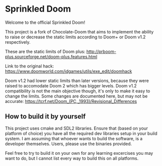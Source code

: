 # Sprinkled Doom

Welcome to the official Sprinkled Doom!

This project is a fork of Chocolate-Doom that aims to implement the ability to raise or decrease the static limits according to Doom+ or Doom v1.2 respectively. 

These are the static limits of Doom plus: http://prboom-plus.sourceforge.net/doom-plus.features.html

Link to the original hack: https://www.doomworld.com/idgames/utils/exe_edit/doomhack

Doom v1.2 had lower static limits than later versions, because they were raised to accomodate Doom 2 which has bigger levels. Doom v1.2 compatibility is not the main objective though, it's only to make it easy to change the limits. Some changes are documented here, but may not be accurate: https://tcrf.net/Doom_(PC,_1993)/Revisional_Differences

## How to build it by yourself

This project uses cmake and SDL2 libraries.  Ensure that (based on your platform of choice) you have
all the required dev libraries setup in your build system.  I am assuming that whoever wants to build
the software, is a developer themselves.  Users, please use the binaries provided.

Feel free to try to build it on your own for any learning excercises you may want to do, but
I cannot list every way to build this on all platforms.
